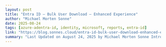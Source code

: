 ```yaml
---
layout: post
title: "Entra ID – Bulk User Download – Enhanced Experience"
author: "Michael Morten Sonne"
date: 2025-08-24
tags: [azure-adentra-id, identity, microsoft, reports, entra-id]
link: "https://blog.sonnes.cloud/entra-id-bulk-user-download-enhanced-experience/"
summary: "Last Updated on August 24, 2025 by Michael Morten Sonne Introduction The short announcement about Bulk User Download&#8230; The post Entra ID – Bulk User Download – Enhanced Experience first appear..."
---
```

